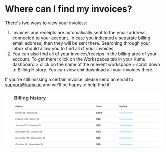# Where can I find my invoices? 

There's two ways to view your invoices: 

1. Invoices and receipts are automatically sent to the email address connected to your account. In case you indicated a separate billing email address, then they will be sent there. Searching through your inbox should allow you to find all of your invoices.
2. You can also find all of your invoices/receips in the billing area of your account. To get there: click on the Workspaces tab in your Kumu dashboard > click on the name of the relevent workspace > scroll down to Billing History. You can view and download all your invoices there. 

If you're still missing a certain invoice, please send an email to support@kumu.io and we'll be happy to help find it!


![Invoices](/images/Invoices.png)

